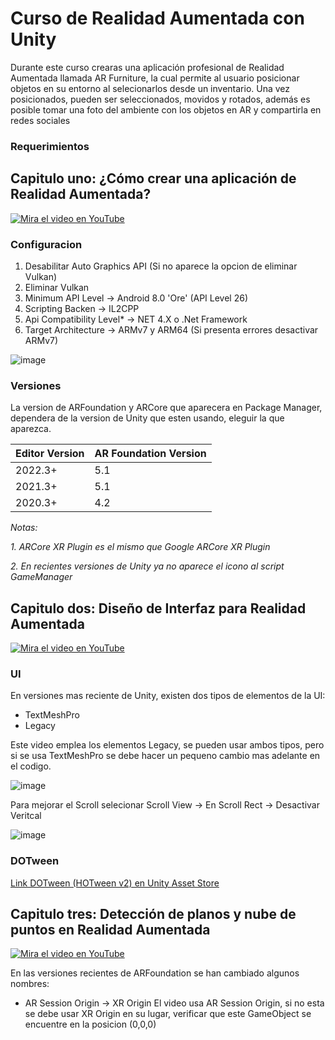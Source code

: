 # Curso de Realidad Aumentada con Unity

Durante este curso crearas una aplicación profesional de Realidad Aumentada llamada AR Furniture, la cual permite al usuario posicionar objetos en su entorno al selecionarlos desde un inventario. Una vez posicionados, pueden ser seleccionados, movidos y rotados, además es posible tomar una foto del ambiente con los objetos en AR y compartirla en redes sociales

### Requerimientos

## Capitulo uno: ¿Cómo crear una aplicación de Realidad Aumentada?

[![Mira el video en YouTube](https://i9.ytimg.com/vi_webp/TI599JorZ5M/maxresdefault.webp?v=620b6a77&sqp=CND87bUG&rs=AOn4CLB1pWwcgGl9uVFE5opKXLqMapG0UQ)](https://youtu.be/TI599JorZ5M)

### Configuracion

1. Desabilitar Auto Graphics API (Si no aparece la opcion de eliminar Vulkan)
2. Eliminar Vulkan
3. Minimum API Level → Android 8.0 'Ore' (API Level 26)
4. Scripting Backen → IL2CPP
5. Api Compatibility Level* → NET 4.X o .Net Framework
6. Target Architecture → ARMv7 y ARM64 (Si presenta errores desactivar ARMv7)

![image](https://github.com/user-attachments/assets/eacef1cb-2600-4995-8e5b-c4256b384cf5)

### Versiones

La version de ARFoundation y ARCore que aparecera en Package Manager, dependera de la version de Unity que esten usando, eleguir la que aparezca.

| Editor Version | AR Foundation Version |
|----------------|-----------------------|
| 2022.3+        | 5.1                   |
| 2021.3+        | 5.1                   |
| 2020.3+        | 4.2                   |

*Notas:* 

*1. ARCore XR Plugin es el mismo que Google ARCore XR Plugin*

*2. En recientes versiones de Unity ya no aparece el icono al script GameManager*

## Capitulo dos: Diseño de Interfaz para Realidad Aumentada

[![Mira el video en YouTube](https://i9.ytimg.com/vi/97d-2bPKhgk/maxresdefault.jpg?v=620301fe&sqp=CND87bUG&rs=AOn4CLAQyhi82FN9pZ9qaR6I-O8Aw7zbEQ)](https://youtu.be/97d-2bPKhgk)

### UI 

En versiones mas reciente de Unity, existen dos tipos de elementos de la UI: 

- TextMeshPro
- Legacy

Este video emplea los elementos Legacy, se pueden usar ambos tipos, pero si se usa TextMeshPro se debe hacer un pequeno cambio mas adelante en el codigo. 

![image](https://github.com/user-attachments/assets/6d299d1a-ad54-4206-96ba-7b7a99ed4660)

Para mejorar el Scroll selecionar Scroll View → En Scroll Rect → Desactivar Veritcal

![image](https://github.com/user-attachments/assets/84f3066c-830b-4a56-87e5-38de5f4691ab)

### DOTween

[Link DOTween (HOTween v2) en Unity Asset Store](https://assetstore.unity.com/packages/tools/animation/dotween-hotween-v2-27676)  

## Capitulo tres: Detección de planos y nube de puntos en Realidad Aumentada

[![Mira el video en YouTube](https://i9.ytimg.com/vi_webp/6bRkKZ9Onk4/maxresdefault.webp?v=61a35fce&sqp=CLid7rUG&rs=AOn4CLAlhsNIZrEDbYcJSKai8VU9JNTOwg)](https://youtu.be/6bRkKZ9Onk4)

En las versiones recientes de ARFoundation se han cambiado algunos nombres: 

- AR Session Origin → XR Origin
El video usa AR Session Origin, si no esta se debe usar XR Origin en su lugar, verificar que este GameObject se encuentre en la posicion (0,0,0)



